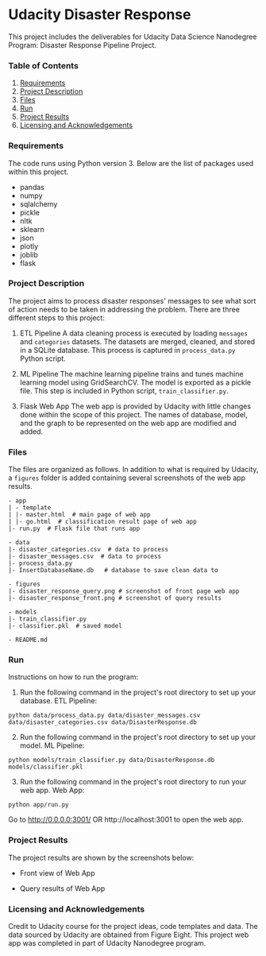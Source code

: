 # Udacity Disaster Response

This project includes the deliverables for Udacity Data Science Nanodegree Program: Disaster Response Pipeline Project.

### Table of Contents 

1. [Requirements](#requirements)
2. [Project Description](#description)
3. [Files](#files)
4. [Run](#run)
5. [Project Results](#results)
6. [Licensing and Acknowledgements](#licensing)

### Requirements<a name="requirements"></a>

The code runs using Python version 3. Below are the list of packages used within this project.

- pandas
- numpy 
- sqlalchemy
- pickle
- nltk
- sklearn
- json
- plotly
- joblib
- flask

### Project Description<a name="description"></a>

The project aims to process disaster responses' messages to see what sort of action needs to be taken in addressing the problem. There are three different steps to this project:

1. ETL Pipeline
A data cleaning process is executed by loading `messages` and `categories` datasets. The datasets are merged, cleaned, and stored in a SQLite database. This process is captured in `process_data.py` Python script.

2. ML Pipeline
The machine learning pipeline trains and tunes machine learning model using GridSearchCV. The model is exported as a pickle file. This step is included in Python script, `train_classifier.py`.

3. Flask Web App
The web app is provided by Udacity with little changes done within the scope of this project. The names of database, model, and the graph to be represented on the web app are modified and added. 

### Files<a name="files"></a>

The files are organized as follows. In addition to what is required by Udacity, a `figures` folder is added containing several screenshots of the web app results.

```
- app
| - template
| |- master.html  # main page of web app
| |- go.html  # classification result page of web app
|- run.py  # Flask file that runs app

- data
|- disaster_categories.csv  # data to process 
|- disaster_messages.csv  # data to process
|- process_data.py
|- InsertDatabaseName.db   # database to save clean data to

- figures
|- disaster_response_query.png # screenshot of front page web app
|- disaster_response_front.png # screenshot of query results

- models
|- train_classifier.py
|- classifier.pkl  # saved model 

- README.md
```

### Run<a name="run"></a>

Instructions on how to run the program:

1. Run the following command in the project's root directory to set up your database.
ETL Pipeline: 
```
python data/process_data.py data/disaster_messages.csv data/disaster_categories.csv data/DisasterResponse.db
```
2. Run the following command in the project's root directory to set up your model.
ML Pipeline: 
```
python models/train_classifier.py data/DisasterResponse.db models/classifier.pkl
```
3. Run the following command in the project's root directory to run your web app.
Web App: 
```
python app/run.py
```
Go to http://0.0.0.0:3001/ OR http://localhost:3001 to open the web app.

### Project Results<a name="results"></a>

The project results are shown by the screenshots below:

- Front view of Web App

- Query results of Web App

### Licensing and Acknowledgements<a name="licensing"></a>

Credit to Udacity course for the project ideas, code templates and data. The data sourced by Udacity are obtained from Figure Eight. This project web app was completed in part of Udacity Nanodegree program.
